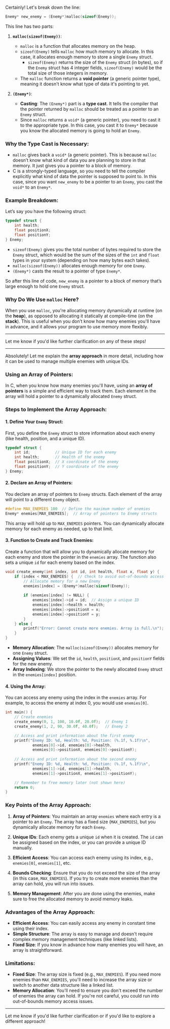 Certainly! Let's break down the line:

```c
Enemy* new_enemy = (Enemy*)malloc(sizeof(Enemy));
```

This line has two parts:

1. **`malloc(sizeof(Enemy))`**:
   - `malloc` is a function that allocates memory on the heap.
   - `sizeof(Enemy)` tells `malloc` how much memory to allocate. In this case, it allocates enough memory to store a single `Enemy` struct.
     - `sizeof(Enemy)` returns the size of the `Enemy` struct (in bytes), so if the `Enemy` struct has 4 integer fields, `sizeof(Enemy)` would be the total size of those integers in memory.
   - The `malloc` function returns a **void pointer** (a generic pointer type), meaning it doesn't know what type of data it's pointing to yet.

2. **`(Enemy*)`**:
   - **Casting**: The `(Enemy*)` part is a **type cast**. It tells the compiler that the pointer returned by `malloc` should be treated as a pointer to an `Enemy` struct.
   - Since `malloc` returns a `void*` (a generic pointer), you need to cast it to the appropriate type. In this case, you cast it to `Enemy*` because you know the allocated memory is going to hold an `Enemy`.

### Why the Type Cast is Necessary:
- `malloc` gives back a `void*` (a generic pointer). This is because `malloc` doesn’t know what kind of data you are planning to store in that memory. It just gives you a pointer to a block of memory.
- C is a strongly-typed language, so you need to tell the compiler explicitly what kind of data the pointer is supposed to point to. In this case, since you want `new_enemy` to be a pointer to an `Enemy`, you cast the `void*` to an `Enemy*`.

### Example Breakdown:

Let’s say you have the following struct:

```c
typedef struct {
    int health;
    float positionX;
    float positionY;
} Enemy;
```

- `sizeof(Enemy)` gives you the total number of bytes required to store the `Enemy` struct, which would be the sum of the sizes of the `int` and `float` types in your system (depending on how many bytes each takes).
- `malloc(sizeof(Enemy))` allocates enough memory for one `Enemy`.
- `(Enemy*)` casts the result to a pointer of type `Enemy*`.

So after this line of code, `new_enemy` is a pointer to a block of memory that’s large enough to hold one `Enemy` struct.

### Why Do We Use `malloc` Here?
When you use `malloc`, you're allocating memory dynamically at runtime (on the **heap**), as opposed to allocating it statically at compile-time (on the **stack**). This is useful when you don’t know how many enemies you'll have in advance, and it allows your program to use memory more flexibly.

---

Let me know if you'd like further clarification on any of these steps!

---

Absolutely! Let me explain the **array approach** in more detail, including how it can be used to manage multiple enemies with unique IDs.

### **Using an Array of Pointers:**

In C, when you know how many enemies you'll have, using an **array of pointers** is a simple and efficient way to track them. Each element in the array will hold a pointer to a dynamically allocated `Enemy` struct.

### **Steps to Implement the Array Approach:**

#### 1. **Define Your `Enemy` Struct**:
First, you define the `Enemy` struct to store information about each enemy (like health, position, and a unique ID).

```c
typedef struct {
    int id;           // Unique ID for each enemy
    int health;       // Health of the enemy
    float positionX;  // X coordinate of the enemy
    float positionY;  // Y coordinate of the enemy
} Enemy;
```

#### 2. **Declare an Array of Pointers**:
You declare an array of pointers to `Enemy` structs. Each element of the array will point to a different `Enemy` object.

```c
#define MAX_ENEMIES 100  // Define the maximum number of enemies
Enemy* enemies[MAX_ENEMIES];  // Array of pointers to Enemy structs
```

This array will hold up to `MAX_ENEMIES` pointers. You can dynamically allocate memory for each enemy as needed, up to that limit.

#### 3. **Function to Create and Track Enemies**:
Create a function that will allow you to dynamically allocate memory for each enemy and store the pointer in the `enemies` array. The function also sets a unique `id` for each enemy based on the index.

```c
void create_enemy(int index, int id, int health, float x, float y) {
    if (index < MAX_ENEMIES) {  // Check to avoid out-of-bounds access
        // Allocate memory for a new Enemy
        enemies[index] = (Enemy*)malloc(sizeof(Enemy));
        
        if (enemies[index] != NULL) {
            enemies[index]->id = id;  // Assign a unique ID
            enemies[index]->health = health;
            enemies[index]->positionX = x;
            enemies[index]->positionY = y;
        }
    } else {
        printf("Error: Cannot create more enemies. Array is full.\n");
    }
}
```

- **Memory Allocation**: The `malloc(sizeof(Enemy))` allocates memory for one `Enemy` struct.
- **Assigning Values**: We set the `id`, `health`, `positionX`, and `positionY` fields for the new enemy.
- **Array Indexing**: We store the pointer to the newly allocated `Enemy` struct in the `enemies[index]` position.

#### 4. **Using the Array**:
You can access any enemy using the index in the `enemies` array. For example, to access the enemy at index 0, you would use `enemies[0]`.

```c
int main() {
    // Create enemies
    create_enemy(0, 1, 100, 10.0f, 20.0f);  // Enemy 1
    create_enemy(1, 2, 90, 30.0f, 40.0f);   // Enemy 2

    // Access and print information about the first enemy
    printf("Enemy ID: %d, Health: %d, Position: (%.1f, %.1f)\n", 
            enemies[0]->id, enemies[0]->health, 
            enemies[0]->positionX, enemies[0]->positionY);
    
    // Access and print information about the second enemy
    printf("Enemy ID: %d, Health: %d, Position: (%.1f, %.1f)\n", 
            enemies[1]->id, enemies[1]->health, 
            enemies[1]->positionX, enemies[1]->positionY);

    // Remember to free memory later (not shown here)
    return 0;
}
```

### **Key Points of the Array Approach:**
1. **Array of Pointers**: You maintain an array `enemies` where each entry is a pointer to an `Enemy`. The array has a fixed size (`MAX_ENEMIES`), but you dynamically allocate memory for each `Enemy`.
   
2. **Unique IDs**: Each enemy gets a unique `id` when it is created. The `id` can be assigned based on the index, or you can provide a unique ID manually.

3. **Efficient Access**: You can access each enemy using its index, e.g., `enemies[0]`, `enemies[1]`, etc.

4. **Bounds Checking**: Ensure that you do not exceed the size of the array (in this case, `MAX_ENEMIES`). If you try to create more enemies than the array can hold, you will run into issues.

5. **Memory Management**: After you are done using the enemies, make sure to free the allocated memory to avoid memory leaks.

### **Advantages of the Array Approach**:
- **Efficient Access**: You can easily access any enemy in constant time using their index.
- **Simple Structure**: The array is easy to manage and doesn't require complex memory management techniques (like linked lists).
- **Fixed Size**: If you know in advance how many enemies you will have, an array is straightforward.

### **Limitations**:
- **Fixed Size**: The array size is fixed (e.g., `MAX_ENEMIES`). If you need more enemies than `MAX_ENEMIES`, you'll need to increase the array size or switch to another data structure like a linked list.
- **Memory Allocation**: You'll need to ensure you don't exceed the number of enemies the array can hold. If you're not careful, you could run into out-of-bounds memory access issues.

---

Let me know if you'd like further clarification or if you'd like to explore a different approach!
